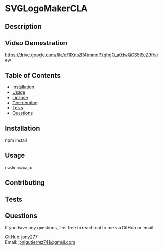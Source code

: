 # SVGLogoMakerCLA



## Description

## Video Demostration
https://drive.google.com/file/d/1lXnsZR4tmmoPXghgO_a0dwQCS5ISeZ9f/view

## Table of Contents

- [Installation](#installation)
- [Usage](#usage)
- [License](#license)
- [Contributing](#contributing)
- [Tests](#tests)
- [Questions](#questions)

## Installation

npm install

## Usage

node index.js



## Contributing



## Tests



## Questions

If you have any questions, feel free to reach out to me via GitHub or email.

GitHub: [jony277](https://github.com/jony277)  
Email: jonigutierrez741@gmail.com
